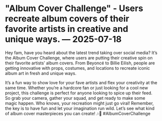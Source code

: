 # "Album Cover Challenge" - Users recreate album covers of their favorite artists in creative and unique ways. — 2025-07-18

Hey fam, have you heard about the latest trend taking over social media? It’s the Album Cover Challenge, where users are putting their creative spin on their favorite artists’ album covers. From Beyoncé to Billie Eilish, people are getting innovative with props, costumes, and locations to recreate iconic album art in fresh and unique ways. 

It’s a fun way to show love for your fave artists and flex your creativity at the same time. Whether you’re a hardcore fan or just looking for a cool new project, this challenge is perfect for anyone looking to spice up their feed. So grab your camera, gather your squad, and get ready to make some magic happen. Who knows, your recreation might just go viral! Remember, the key is to have fun and let your imagination run wild. Let’s see what kind of album cover masterpieces you can create! 🎶📸 #AlbumCoverChallenge